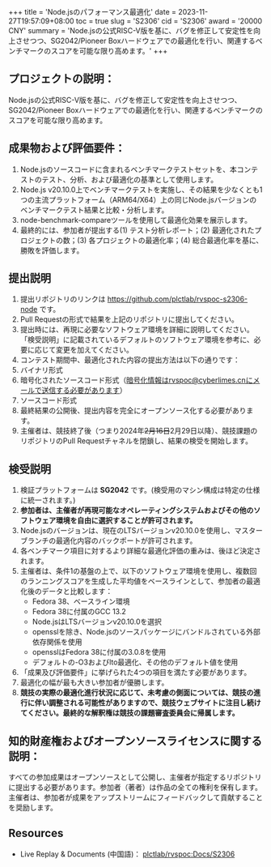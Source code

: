 +++
title = 'Node.jsのパフォーマンス最適化'
date = 2023-11-27T19:57:09+08:00
toc = true
slug = 'S2306'
cid = 'S2306'
award = '20000 CNY'
summary = 'Node.jsの公式RISC-V版を基に、バグを修正して安定性を向上させつつ、SG2042/Pioneer Boxハードウェアでの最適化を行い、関連するベンチマークのスコアを可能な限り高めます。'
+++

## プロジェクトの説明：

Node.jsの公式RISC-V版を基に、バグを修正して安定性を向上させつつ、SG2042/Pioneer Boxハードウェアでの最適化を行い、関連するベンチマークのスコアを可能な限り高めます。

## 成果物および評価要件：

1. Node.jsのソースコードに含まれるベンチマークテストセットを、本コンテストのテスト、分析、および最適化の基準として使用します。
2. Node.js v20.10.0上でベンチマークテストを実施し、その結果を少なくとも1つの主流プラットフォーム（ARM64/X64）上の同じNode.jsバージョンのベンチマークテスト結果と比較・分析します。
3. node-benchmark-compareツールを使用して最適化効果を展示します。
4. 最終的には、参加者が提出する(1) テスト分析レポート；(2) 最適化されたプロジェクトの数；(3) 各プロジェクトの最適化率；(4) 総合最適化率を基に、勝敗を評価します。

## 提出説明
 
1. 提出リポジトリのリンクは https://github.com/plctlab/rvspoc-s2306-node です。
2. Pull Requestの形式で結果を上記のリポジトリに提出してください。
3. 提出時には、再現に必要なソフトウェア環境を詳細に説明してください。「検受説明」に記載されているデフォルトのソフトウェア環境を参考に、必要に応じて変更を加えてください。
4. コンテスト期間中、最適化された内容の提出方法は以下の通りです：
  1. バイナリ形式
  2. 暗号化されたソースコード形式（暗号化情報はrvspoc@cyberlimes.cnにメールで送信する必要があります）
  3. ソースコード形式
5. 最終結果の公開後、提出内容を完全にオープンソース化する必要があります。
6. 主催者は、競技終了後（つまり2024年~~2月16日~~2月29日以降）、競技課題のリポジトリのPull Requestチャネルを閉鎖し、結果の検受を開始します。

## 検受説明

1. 検証プラットフォームは **SG2042** です。(検受用のマシン構成は特定の仕様に統一されます。)
2. **参加者は、主催者が再現可能なオペレーティングシステムおよびその他のソフトウェア環境を自由に選択することが許可されます。**
3. Node.jsのバージョンは、現在のLTSバージョンv20.10.0を使用し、マスターブランチの最適化内容のバックポートが許可されます。
4. 各ベンチマーク項目に対するより詳細な最適化評価の重みは、後ほど決定されます。
5. 主催者は、条件1の基盤の上で、以下のソフトウェア環境を使用し、複数回のランニングスコアを生成した平均値をベースラインとして、参加者の最適化後のデータと比較します：
   - Fedora 38、ベースライン環境
   - Fedora 38に付属のGCC 13.2
   - Node.jsはLTSバージョンv20.10.0を選択
   - opensslを除き、Node.jsのソースパッケージにバンドルされている外部依存関係を使用
   - opensslはFedora 38に付属の3.0.8を使用
   - デフォルトの-O3およびlto最適化、その他のデフォルト値を使用
6. 「成果及び評価要件」に挙げられた4つの項目を満たす必要があります。
7. 最適化の幅が最も大きい参加者が優勝します。
8. **競技の実際の最適化進行状況に応じて、未考慮の側面については、競技の進行に伴い調整される可能性がありますので、競技ウェブサイトに注目し続けてください。最終的な解釈権は競技の課題審査委員会に帰属します。**

## 知的財産権およびオープンソースライセンスに関する説明：

すべての参加成果はオープンソースとして公開し、主催者が指定するリポジトリに提出する必要があります。参加者（著者）は作品の全ての権利を保有します。主催者は、参加者が成果をアップストリームにフィードバックして貢献することを奨励します。

## Resources

* Live Replay & Documents (中国語)： [plctlab/rvspoc:Docs/S2306](https://github.com/plctlab/rvspoc/tree/main/Docs/S2306)
